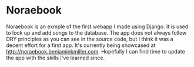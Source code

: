 # Noraebook

Noraebook is an exmple of the first webapp I made using Django. 
It is used to look up and add songs to the database. The app does
not always follow DRY principles as you can see in the source code,
but I think it was a decent effort for a first app. It's currently
being showcased at <http://noraebook.benjaminkmiller.com>. Hopefully I can find
time to update the app with the skills I've learned since.

